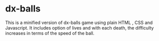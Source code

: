 # dx-balls
This is a minified version of dx-balls game using plain HTML , CSS and Javascript. It includes option of lives and with each death, the difficulty increases in terms of the speed of the ball. 
